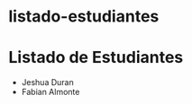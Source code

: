 # listado-estudiantes 
<html>
    <body>
        <h1>Listado de Estudiantes</h1>
        <ul id="estudiantes">
            <!-- Los estudiantes agregarán sus nombres aquí --> <li> Jeshua Duran </li>
            <li>Fabian Almonte</li>
        </ul>
    </body>
</html> 